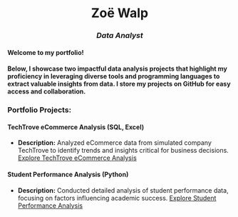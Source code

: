 <h1 align="center">Zoë Walp</h1>
<h3 align="center"> <em>Data Analyst</em></h3>



#### Welcome to my portfolio! 
#### Below, I showcase two impactful data analysis projects that highlight my proficiency in leveraging diverse tools and programming languages to extract valuable insights from data. I store my projects on GitHub for easy access and collaboration.

### Portfolio Projects:

#### TechTrove eCommerce Analysis (SQL, Excel)
- **Description:** Analyzed eCommerce data from simulated company TechTrove to identify trends and insights critical for business decisions.
<u>[Explore TechTrove eCommerce Analysis](https://github.com/MelodiousMeadow/TechTrove_eCommerce_Analysis)</u>

#### Student Performance Analysis (Python)
- **Description:** Conducted detailed analysis of student performance data, focusing on factors influencing academic success.
<u>[Explore Student Performance Analysis](https://github.com/MelodiousMeadow/School_Performance_Analysis)</u>



